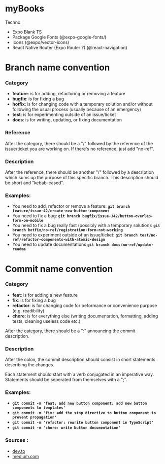 # myBooks

Techno:

- Expo Blank TS
- Package Google Fonts (@expo-google-fonts/)
- Icons (@expo/vector-icons)
- React Native Router (Expo Router ?) (@react-navigation)

# Branch name convention

### Category

- **feature**: is for adding, refactoring or removing a feature
- **bugfix**: is for fixing a bug
- **hotfix**: is for changing code with a temporary solution and/or without following the usual process (usually because of an emergency)
- **test**: is for experimenting outside of an issue/ticket
- **docs**: is for writing, updating, or fixing documentation

### Reference

After the category, there should be a "/" followed by the reference of the issue/ticket you are working on. If there's no reference, just add "no-ref".

### Description

After the reference, there should be another "/" followed by a description which sums up the purpose of this specific branch. This description should be short and "kebab-cased".

### Examples:

- You need to add, refactor or remove a feature: **`git branch feature/issue-42/create-new-button-component`**
- You need to fix a bug: **`git branch bugfix/issue-342/button-overlap-form-on-mobile`**
- You need to fix a bug really fast (possibly with a temporary solution): **`git branch hotfix/no-ref/registration-form-not-working`**
- You need to experiment outside of an issue/ticket: **`git branch test/no-ref/refactor-components-with-atomic-design`**
- You need to update documentations **`git branch docs/no-ref/update-readme`**

# Commit name convention

### Category

- **feat**: is for adding a new feature
- **fix**: is for fixing a bug
- **refactor**: is for changing code for peformance or convenience purpose (e.g. readibility)
- **chore**: is for everything else (writing documentation, formatting, adding tests, cleaning useless code etc.)

After the category, there should be a ":" announcing the commit description.

### Description

After the colon, the commit description should consist in short statements describing the changes.

Each statement should start with a verb conjugated in an imperative way. Statements should be seperated from themselves with a ";".

### Examples:

- **`git commit -m 'feat: add new button component; add new button components to templates'`**
- **`git commit -m 'fix: add the stop directive to button component to prevent propagation'`**
- **`git commit -m 'refactor: rewrite button component in TypeScript'`**
- **`git commit -m 'chore: write button documentation'`**

### Sources :

- [dev.to](https://dev.to/varbsan/a-simplified-convention-for-naming-branches-and-commits-in-git-il4)
- [medium.com](https://medium.com/@abhay.pixolo/naming-conventions-for-git-branches-a-cheatsheet-8549feca2534)
